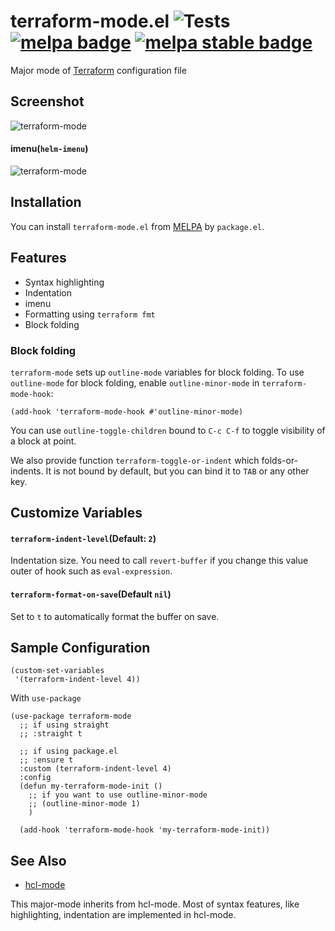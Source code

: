 # terraform-mode.el ![Tests](https://github.com/emacsorphanage/terraform-mode/workflows/Tests/badge.svg) [![melpa badge][melpa-badge]][melpa-link] [![melpa stable badge][melpa-stable-badge]][melpa-stable-link]

Major mode of [Terraform](http://www.terraform.io/) configuration file

## Screenshot

![terraform-mode](image/terraform-mode.png)

#### imenu(`helm-imenu`)

![terraform-mode](image/terraform-mode-imenu.png)


## Installation

You can install `terraform-mode.el` from [MELPA](https://melpa.org/) by `package.el`.


## Features

- Syntax highlighting
- Indentation
- imenu
- Formatting using `terraform fmt`
- Block folding

### Block folding

`terraform-mode` sets up `outline-mode` variables for block folding.
To use `outline-mode` for block folding, enable `outline-minor-mode`
in `terraform-mode-hook`:

``` emacs-lisp
(add-hook 'terraform-mode-hook #'outline-minor-mode)
```

You can use `outline-toggle-children` bound to `C-c C-f` to toggle
visibility of a block at point.

We also provide function `terraform-toggle-or-indent` which
folds-or-indents.  It is not bound by default, but you can bind it to
`TAB` or any other key.

## Customize Variables

#### `terraform-indent-level`(Default: `2`)

Indentation size. You need to call `revert-buffer` if you change this value outer of hook such as `eval-expression`.

#### `terraform-format-on-save`(Default `nil`)

Set to `t` to automatically format the buffer on save.

## Sample Configuration

```emacs-lisp
(custom-set-variables
 '(terraform-indent-level 4))
```

With `use-package`

``` emacs-lisp
(use-package terraform-mode
  ;; if using straight
  ;; :straight t

  ;; if using package.el
  ;; :ensure t
  :custom (terraform-indent-level 4)
  :config
  (defun my-terraform-mode-init ()
    ;; if you want to use outline-minor-mode
    ;; (outline-minor-mode 1)
    )

  (add-hook 'terraform-mode-hook 'my-terraform-mode-init))
```

## See Also

- [hcl-mode](https://github.com/syohex/emacs-hcl-mode)

This major-mode inherits from hcl-mode. Most of syntax features, like highlighting, indentation are implemented in hcl-mode.

[melpa-link]: https://melpa.org/#/terraform-mode
[melpa-stable-link]: https://stable.melpa.org/#/terraform-mode
[melpa-badge]: https://melpa.org/packages/terraform-mode-badge.svg
[melpa-stable-badge]: https://stable.melpa.org/packages/terraform-mode-badge.svg
